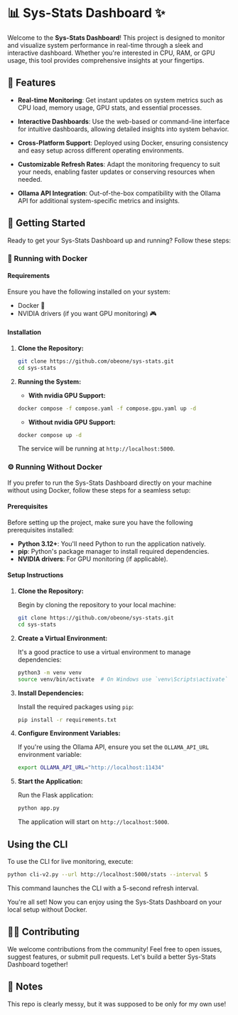 # 📊 Sys-Stats Dashboard ✨

Welcome to the **Sys-Stats Dashboard**! This project is designed to monitor and visualize system performance in real-time through a sleek and interactive dashboard. Whether you're interested in CPU, RAM, or GPU usage, this tool provides comprehensive insights at your fingertips. 

## 🎢 Features

- **Real-time Monitoring**: Get instant updates on system metrics such as CPU load, memory usage, GPU stats, and essential processes.
  
- **Interactive Dashboards**: Use the web-based or command-line interface for intuitive dashboards, allowing detailed insights into system behavior.
  
- **Cross-Platform Support**: Deployed using Docker, ensuring consistency and easy setup across different operating environments.
  
- **Customizable Refresh Rates**: Adapt the monitoring frequency to suit your needs, enabling faster updates or conserving resources when needed.

- **Ollama API Integration**: Out-of-the-box compatibility with the Ollama API for additional system-specific metrics and insights.

## 🚀 Getting Started

Ready to get your Sys-Stats Dashboard up and running? Follow these steps:

### 🐳 Running with Docker

#### Requirements

Ensure you have the following installed on your system:

- Docker 🐳
- NVIDIA drivers (if you want GPU monitoring) 🎮

#### Installation

1. **Clone the Repository:**

   ```bash
   git clone https://github.com/obeone/sys-stats.git
   cd sys-stats
   `````

1. **Running the System:**

    - **With nvidia GPU Support:**

    ```bash
    docker compose -f compose.yaml -f compose.gpu.yaml up -d
    ```

    - **Without nvidia GPU Support:**
  
    ```bash
    docker compose up -d
    ```

   The service will be running at `http://localhost:5000`.

### ⚙️ Running Without Docker

If you prefer to run the Sys-Stats Dashboard directly on your machine without using Docker, follow these steps for a seamless setup:

#### Prerequisites

Before setting up the project, make sure you have the following prerequisites installed:

- **Python 3.12+**: You'll need Python to run the application natively.
- **pip**: Python's package manager to install required dependencies.
- **NVIDIA drivers**: For GPU monitoring (if applicable).

#### Setup Instructions

1. **Clone the Repository:**

   Begin by cloning the repository to your local machine:

   ```bash
   git clone https://github.com/obeone/sys-stats.git
   cd sys-stats
   ```

2. **Create a Virtual Environment:**

   It's a good practice to use a virtual environment to manage dependencies:

   ```bash
   python3 -m venv venv
   source venv/bin/activate  # On Windows use `venv\Scripts\activate`
   ```

3. **Install Dependencies:**

   Install the required packages using `pip`:

   ```bash
   pip install -r requirements.txt
   ```

4. **Configure Environment Variables:**

   If you're using the Ollama API, ensure you set the `OLLAMA_API_URL` environment variable:

   ```bash
   export OLLAMA_API_URL="http://localhost:11434"
   ```

5. **Start the Application:**

   Run the Flask application:

   ```bash
   python app.py
   ```

   The application will start on `http://localhost:5000`.

## Using the CLI

To use the CLI for live monitoring, execute:

```bash
python cli-v2.py --url http://localhost:5000/stats --interval 5
```

This command launches the CLI with a 5-second refresh interval.

You're all set! Now you can enjoy using the Sys-Stats Dashboard on your local setup without Docker.

## 🧑‍💻 Contributing

We welcome contributions from the community! Feel free to open issues, suggest features, or submit pull requests. Let's build a better Sys-Stats Dashboard together!

## 📝 Notes

This repo is clearly messy, but it was supposed to be only for my own use!
